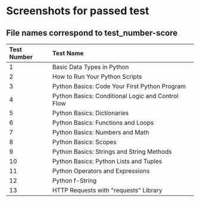 # Screenshots for passed test
## File names correspond to test_number-score

| Test Number | Test Name |
|:---|:---|
| 1 | Basic Data Types in Python |
| 2 | How to Run Your Python Scripts |
| 3 | Python Basics: Code Your First Python Program |
| 4 | Python Basics: Conditional Logic and Control Flow |
| 5 | Python Basics: Dictionaries |
| 6 | Python Basics: Functions and Loops |
| 7 | Python Basics: Numbers and Math |
| 8 | Python Basics: Scopes |
| 9 | Python Basics: Strings and String Methods |
| 10 | Python Basics: Python Lists and Tuples |
| 11 | Python Operators and Expressions |
| 12 | Python f-String |
| 13 | HTTP Requests with "requests" Library |